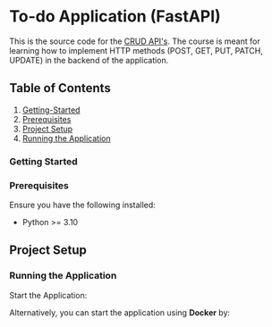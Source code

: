 # To-do Application (FastAPI)

This is the source code for the [CRUD API's](https://github.com/Mynk79/To-do-application). The course is meant for learning how to implement HTTP methods (POST, GET, PUT, PATCH, UPDATE) in the backend of the application.

## Table of Contents

1. [Getting-Started](#getting-started)
2. [Prerequisites](#prerequisites)
3. [Project Setup](#project-setup)
4. [Running the Application](#running-the-application)


### Getting Started


### Prerequisites
Ensure you have the following installed:

- Python >= 3.10

## Project Setup



### Running the Application
Start the Application:


Alternatively, you can start the application using **Docker** by:



